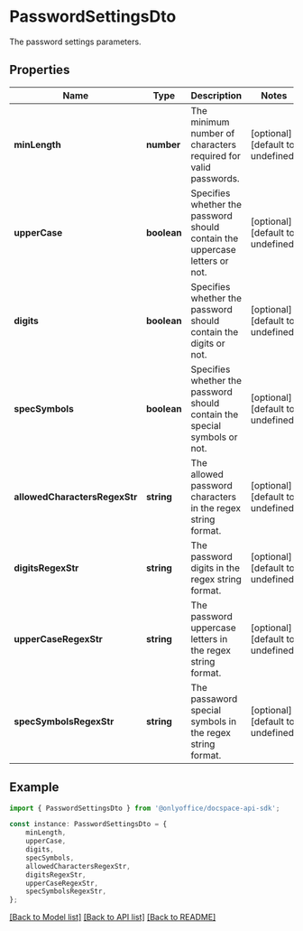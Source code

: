 # PasswordSettingsDto

The password settings parameters.

## Properties

Name | Type | Description | Notes
------------ | ------------- | ------------- | -------------
**minLength** | **number** | The minimum number of characters required for valid passwords. | [optional] [default to undefined]
**upperCase** | **boolean** | Specifies whether the password should contain the uppercase letters or not. | [optional] [default to undefined]
**digits** | **boolean** | Specifies whether the password should contain the digits or not. | [optional] [default to undefined]
**specSymbols** | **boolean** | Specifies whether the password should contain the special symbols or not. | [optional] [default to undefined]
**allowedCharactersRegexStr** | **string** | The allowed password characters in the regex string format. | [optional] [default to undefined]
**digitsRegexStr** | **string** | The password digits in the regex string format. | [optional] [default to undefined]
**upperCaseRegexStr** | **string** | The password uppercase letters in the regex string format. | [optional] [default to undefined]
**specSymbolsRegexStr** | **string** | The passaword special symbols in the regex string format. | [optional] [default to undefined]

## Example

```typescript
import { PasswordSettingsDto } from '@onlyoffice/docspace-api-sdk';

const instance: PasswordSettingsDto = {
    minLength,
    upperCase,
    digits,
    specSymbols,
    allowedCharactersRegexStr,
    digitsRegexStr,
    upperCaseRegexStr,
    specSymbolsRegexStr,
};
```

[[Back to Model list]](../README.md#documentation-for-models) [[Back to API list]](../README.md#documentation-for-api-endpoints) [[Back to README]](../README.md)
